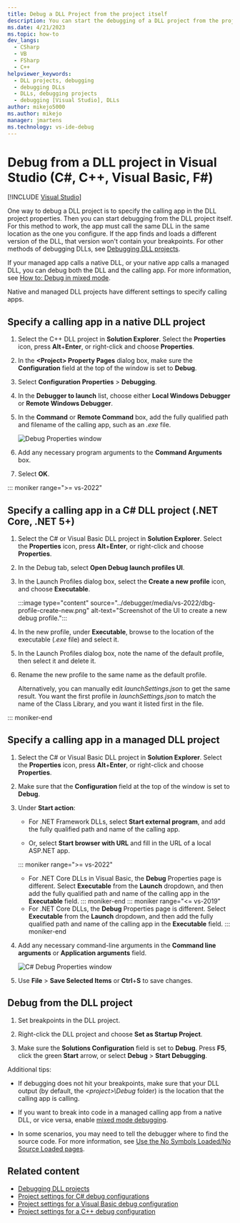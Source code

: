```yaml
---
title: Debug a DLL Project from the project itself
description: You can start the debugging of a DLL project from the project itself, by specifying the calling app in the project properties. See this article for details.
ms.date: 4/21/2023
ms.topic: how-to
dev_langs: 
  - CSharp
  - VB
  - FSharp
  - C++
helpviewer_keywords: 
  - DLL projects, debugging
  - debugging DLLs
  - DLLs, debugging projects
  - debugging [Visual Studio], DLLs
author: mikejo5000
ms.author: mikejo
manager: jmartens
ms.technology: vs-ide-debug
---
```

# Debug from a DLL project in Visual Studio (C#, C++, Visual Basic, F#)

 [!INCLUDE [Visual Studio](~/includes/applies-to-version/vs-windows-only.md)]

One way to debug a DLL project is to specify the calling app in the DLL project properties. Then you can start debugging from the DLL project itself. For this method to work, the app must call the same DLL in the same location as the one you configure. If the app finds and loads a different version of the DLL, that version won't contain your breakpoints. For other methods of debugging DLLs, see [Debugging DLL projects](../debugger/debugging-dll-projects.md).

If your managed app calls a native DLL, or your native app calls a managed DLL, you can debug both the DLL and the calling app. For more information, see [How to: Debug in mixed mode](../debugger/how-to-debug-in-mixed-mode.md).

Native and managed DLL projects have different settings to specify calling apps.

## Specify a calling app in a native DLL project

1. Select the C++ DLL project in **Solution Explorer**. Select the **Properties** icon, press **Alt**+**Enter**, or right-click and choose **Properties**.

1. In the **\<Project> Property Pages** dialog box, make sure the **Configuration** field at the top of the window is set to **Debug**.

1. Select **Configuration Properties** > **Debugging**.

1. In the **Debugger to launch** list, choose either **Local Windows Debugger** or **Remote Windows Debugger**.

1. In the **Command** or **Remote Command** box, add the fully qualified path and filename of the calling app, such as an *.exe* file.

   ![Debug Properties window](../debugger/media/dbg-debugging-properties-dll.png "Debug Properties window")

1. Add any necessary program arguments to the **Command Arguments** box.

1. Select **OK**.

::: moniker range=">= vs-2022"
## Specify a calling app in a C# DLL project (.NET Core, .NET 5+)

1. Select the C# or Visual Basic DLL project in **Solution Explorer**. Select the **Properties** icon, press **Alt**+**Enter**, or right-click and choose **Properties**.

1. In the Debug tab, select **Open Debug launch profiles UI**.

1. In the Launch Profiles dialog box, select the **Create a new profile** icon, and choose **Executable**.

   :::image type="content" source="../debugger/media/vs-2022/dbg-profile-create-new.png" alt-text="Screenshot of the UI to create a new debug profile.":::

1. In the new profile, under **Executable**, browse to the location of the executable (*.exe* file) and select it.

1. In the Launch Profiles dialog box, note the name of the default profile, then select it and delete it.

1. Rename the new profile to the same name as the default profile.

   Alternatively, you can manually edit *launchSettings.json* to get the same result. You want the first profile in *launchSettings.json* to match the name of the Class Library, and you want it listed first in the file.

::: moniker-end

## Specify a calling app in a managed DLL project

1. Select the C# or Visual Basic DLL project in **Solution Explorer**. Select the **Properties** icon, press **Alt**+**Enter**, or right-click and choose **Properties**.

1. Make sure that the **Configuration** field at the top of the window is set to **Debug**.

1. Under **Start action**:

   - For .NET Framework DLLs, select **Start external program**, and add the fully qualified path and name of the calling app.

   - Or, select **Start browser with URL** and fill in the URL of a local ASP.NET app.

   ::: moniker range=">= vs-2022"
   - For .NET Core DLLs in Visual Basic, the **Debug** Properties page is different. Select **Executable** from the **Launch** dropdown, and then add the fully qualified path and name of the calling app in the **Executable** field.
   ::: moniker-end
   ::: moniker range="<= vs-2019"
   - For .NET Core DLLs, the **Debug** Properties page is different. Select **Executable** from the **Launch** dropdown, and then add the fully qualified path and name of the calling app in the **Executable** field.
   ::: moniker-end

1. Add any necessary command-line arguments in the **Command line arguments** or **Application arguments** field.

   ![C# Debug Properties window](../debugger/media/dbg-debugging-properties-dll-csharp.png "C# Debug Properties window")

1. Use **File** > **Save Selected Items** or **Ctrl**+**S** to save changes.

## Debug from the DLL project

1. Set breakpoints in the DLL project.

1. Right-click the DLL project and choose **Set as Startup Project**.

1. Make sure the **Solutions Configuration** field is set to **Debug**. Press **F5**, click the green **Start** arrow, or select **Debug** > **Start Debugging**.

Additional tips:

- If debugging does not hit your breakpoints, make sure that your DLL output (by default, the *\<project>\Debug* folder) is the location that the calling app is calling.

- If you want to break into code in a managed calling app from a native DLL, or vice versa, enable [mixed mode debugging](../debugger/how-to-debug-in-mixed-mode.md).

- In some scenarios, you may need to tell the debugger where to find the source code. For more information, see [Use the No Symbols Loaded/No Source Loaded pages](../debugger/specify-symbol-dot-pdb-and-source-files-in-the-visual-studio-debugger.md#use-the-no-symbols-loadedno-source-loaded-pages).

## Related content
- [Debugging DLL projects](../debugger/debugging-dll-projects.md)
- [Project settings for  C# debug configurations](../debugger/project-settings-for-csharp-debug-configurations.md)
- [Project settings for a Visual Basic debug configuration](../debugger/project-settings-for-a-visual-basic-debug-configuration.md)
- [Project settings for a C++ debug configuration](../debugger/project-settings-for-a-cpp-debug-configuration.md)
